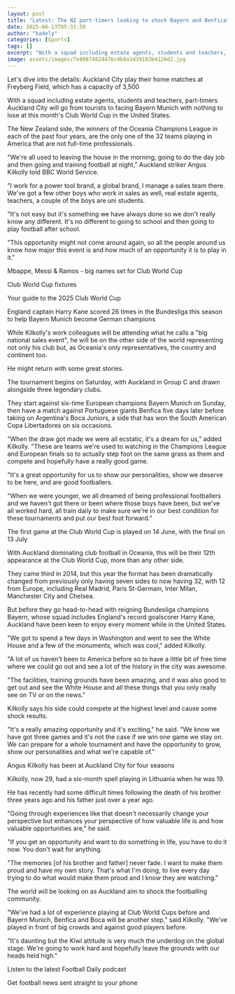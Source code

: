 ```yaml
---
layout: post
title: "Latest: The NZ part-timers looking to shock Bayern and Benfica"
date: 2025-06-13T05:31:59
author: "badely"
categories: [Sports]
tags: []
excerpt: "With a squad including estate agents, students and teachers, part-timers Auckland City will go from tourists to facing Bayern Munich with nothing to l"
image: assets/images/7e80874824476c4b8a1d39183b4126d2.jpg
---
```


Let's dive into the details: Auckland City play their home matches at Freyberg Field, which has a capacity of 3,500

With a squad including estate agents, students and teachers, part-timers Auckland City will go from tourists to facing Bayern Munich with nothing to lose at this month's Club World Cup in the United States.

The New Zealand side, the winners of the Oceania Champions League in each of the past four years, are the only one of the 32 teams playing in America that are not full-time professionals.

"We're all used to leaving the house in the morning, going to do the day job and then going and training football at night," Auckland striker Angus Kilkolly told BBC World Service.

"I work for a power tool brand, a global brand, I manage a sales team there. We've got a few other boys who work in sales as well, real estate agents, teachers, a couple of the boys are uni students.

"It's not easy but it's something we have always done so we don't really know any different. It's no different to going to school and then going to play football after school.

"This opportunity might not come around again, so all the people around us know how major this event is and how much of an opportunity it is to play in it."

Mbappe, Messi & Ramos - big names set for Club World Cup

Club World Cup fixtures

Your guide to the 2025 Club World Cup

England captain Harry Kane scored 26 times in the Bundesliga this season to help Bayern Munich become German champions

While Kilkolly's work colleagues will be attending what he calls a "big national sales event", he will be on the other side of the world representing not only his club but, as Oceania's only representatives, the country and continent too.

He might return with some great stories.

The tournament begins on Saturday, with Auckland in Group C and drawn alongside three legendary clubs.

They start against six-time European champions Bayern Munich on Sunday, then have a match against Portuguese giants Benfica five days later before taking on Argentina's Boca Juniors, a side that has won the South American Copa Libertadores on six occasions.

"When the draw got made we were all ecstatic, it's a dream for us," added Kilkolly. "These are teams we're used to watching in the Champions League and European finals so to actually step foot on the same grass as them and compete and hopefully have a really good game.

"It's a great opportunity for us to show our personalities, show we deserve to be here, and are good footballers.

"When we were younger, we all dreamed of being professional footballers and we haven't got there or been where those boys have been, but we've all worked hard, all train daily to make sure we're in our best condition for these tournaments and put our best foot forward."

The first game at the Club World Cup is played on 14 June, with the final on 13 July

With Auckland dominating club football in Oceania, this will be their 12th appearance at the Club World Cup, more than any other side.

They came third in 2014, but this year the format has been dramatically changed from previously only having seven sides to now having 32, with 12 from Europe, including Real Madrid, Paris St-Germain, Inter Milan, Manchester City and Chelsea.

But before they go head-to-head with reigning Bundesliga champions Bayern, whose squad includes England's record goalscorer Harry Kane, Auckland have been keen to enjoy every moment while in the United States.

"We got to spend a few days in Washington and went to see the White House and a few of the monuments, which was cool," added Kilkolly.

"A lot of us haven't been to America before so to have a little bit of free time where we could go out and see a lot of the history in the city was awesome.

"The facilities, training grounds have been amazing, and it was also good to get out and see the White House and all these things that you only really see on TV or on the news."

Kilkolly says his side could compete at the highest level and cause some shock results.

"It's a really amazing opportunity and it's exciting," he said. "We know we have got three games and it's not the case if we win one game we stay on. We can prepare for a whole tournament and have the opportunity to grow, show our personalities and what we're capable of."

Angus Kilkolly has been at Auckland City for four seasons

Kilkolly, now 29, had a six-month spell playing in Lithuania when he was 19.

He has recently had some difficult times following the death of his brother three years ago and his father just over a year ago.

"Going through experiences like that doesn't necessarily change your perspective but enhances your perspective of how valuable life is and how valuable opportunities are," he said.

"If you get an opportunity and want to do something in life, you have to do it now. You don't wait for anything.

"The memories [of his brother and father] never fade. I want to make them proud and have my own story. That's what I'm doing, to live every day trying to do what would make them proud and I know they are watching."

The world will be looking on as Auckland aim to shock the footballing community.

"We've had a lot of experience playing at Club World Cups before and Bayern Munich, Benfica and Boca will be another step," said Kilkolly. "We've played in front of big crowds and against good players before.

"It's daunting but the Kiwi attitude is very much the underdog on the global stage. We're going to work hard and hopefully leave the grounds with our heads held high."

Listen to the latest Football Daily podcast

Get football news sent straight to your phone

